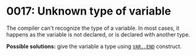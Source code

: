 # 0017: Unknown type of variable

The compiler can't recognize the type of a variable. In most cases, it happens as the variable is not declared, or is declared with another type.

**Possible solutions:** give the variable a type using [`VAR..END`](../../coding/variables.md#var-end-construct) construct.

